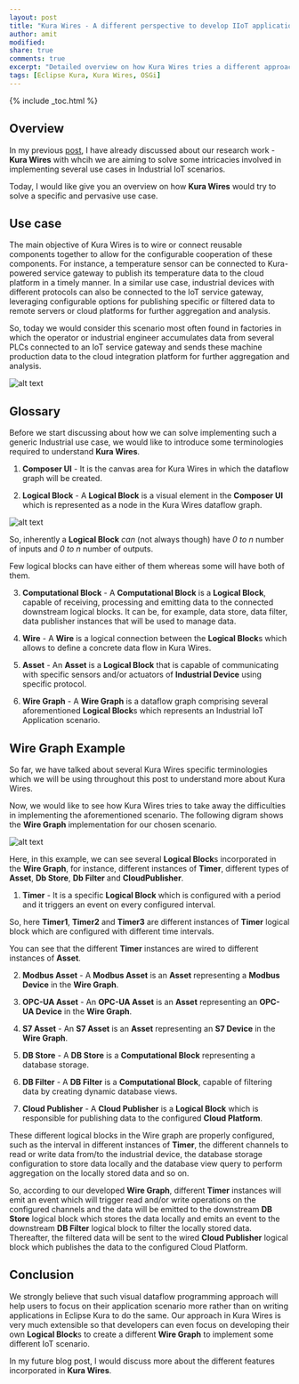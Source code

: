 ```yaml
---
layout: post
title: "Kura Wires - A different perspective to develop IIoT applications"
author: amit
modified:
share: true
comments: true
excerpt: "Detailed overview on how Kura Wires tries a different approach to develop IIOT applications"
tags: [Eclipse Kura, Kura Wires, OSGi]
---
```


{% include _toc.html %}

## Overview

In my previous [post](https://dzone.com/articles/kura-wires), I have already discussed about our research work - **Kura Wires** with whcih we are aiming to solve some intricacies involved in implementing several use cases in Industrial IoT scenarios.

Today, I would like give you an overview on how **Kura Wires** would try to solve a specific and pervasive use case.

## Use case

The main objective of Kura Wires is to wire or connect reusable components together to allow for the configurable cooperation of these components. For instance, a temperature sensor can be connected to Kura-powered service gateway to publish its temperature data to the cloud platform in a timely manner. In a similar use case, industrial devices with different protocols can also be connected to the IoT service gateway, leveraging configurable options for publishing specific or filtered data to remote servers or cloud platforms for further aggregation and analysis.

So, today we would consider this scenario most often found in factories in which the operator or industrial engineer accumulates data from several PLCs connected to an IoT service gateway and sends these machine production data to the cloud integration platform for further aggregation and analysis.

![alt text](https://s7.postimg.org/73rm94pu3/scenario.png "Industrial IoT Scenario")

## Glossary

Before we start discussing about how we can solve implementing such a generic Industrial use case, we would like to introduce some terminologies required to understand **Kura Wires**.

1. **Composer UI** - It is the canvas area for Kura Wires in which the dataflow graph will be created.

2. **Logical Block** - A **Logical Block** is a visual element in the **Composer UI** which is represented as a node in the Kura Wires dataflow graph.

![alt text](https://s7.postimg.org/mebnn7xbv/logical_block.png "Logical Block")

So, inherently a **Logical Block** *can* (not always though) have *0 to n* number of inputs and *0 to n* number of outputs.

Few logical blocks can have either of them whereas some will have both of them.

3. **Computational Block** - A **Computational Block** is a **Logical Block**, capable of receiving, processing and emitting data to the connected downstream logical blocks. It can be, for example, data store, data filter, data publisher instances that will be used to manage data.

4. **Wire** - A **Wire** is a logical connection between the **Logical Block**s which allows to define a concrete data flow in Kura Wires.

5. **Asset** - An **Asset**  is a **Logical Block** that is capable of communicating with specific sensors and/or actuators of **Industrial Device** using specific protocol.

6. **Wire Graph** - A **Wire Graph** is a dataflow graph comprising several aforementioned **Logical Block**s which represents an Industrial IoT Application scenario.


## Wire Graph Example

So far, we have talked about several Kura Wires specific terminologies which we will be using throughout this post to understand more about Kura Wires.

Now, we would like to see how Kura Wires tries to take away the difficulties in implementing the aforementioned scenario. The following digram shows the **Wire Graph** implementation for our chosen scenario.

![alt text](https://s8.postimg.org/6jokzr1ad/kura_wires.png "Kura Wires Wire Graph")

Here, in this example, we can see several **Logical Block**s incorporated in the **Wire Graph**, for instance, different instances of **Timer**, different types of **Asset**, **Db Store**, **Db Filter** and **CloudPublisher**.

1. **Timer** - It is a specific **Logical Block** which is configured with a period and it triggers an event on every configured interval.

So, here **Timer1**, **Timer2** and **Timer3** are different instances of **Timer** logical block which are configured with different time intervals.

You can see that the different **Timer** instances are wired to different instances of **Asset**.

2. **Modbus Asset** - A **Modbus Asset** is an **Asset** representing a **Modbus Device** in the **Wire Graph**.

3. **OPC-UA Asset** - An **OPC-UA Asset** is an **Asset** representing an **OPC-UA Device** in the **Wire Graph**.

4. **S7 Asset** - An **S7 Asset** is an **Asset** representing an **S7 Device** in the **Wire Graph**.

5. **DB Store** - A **DB Store** is a **Computational Block** representing a database storage.

6. **DB Filter** - A **DB Filter** is a **Computational Block**, capable of filtering data by creating dynamic database views.

7. **Cloud Publisher** - A **Cloud Publisher** is a **Logical Block** which is responsible for publishing data to the configured **Cloud Platform**.

These different logical blocks in the Wire graph are properly configured, such as the interval in different instances of **Timer**, the different channels to read or write data from/to the industrial device, the database storage configuration to store data locally and the database view query to perform aggregation on the locally stored data and so on.

So, according to our developed **Wire Graph**, different **Timer** instances will emit an event which will trigger read and/or write operations on the configured channels and the data will be emitted to the downstream **DB Store** logical block which stores the data locally and emits an event to the downstream **DB Filter** logical block to filter the locally stored data. Thereafter, the filtered data will be sent to the wired **Cloud Publisher** logical block which publishes the data to the configured Cloud Platform.

## Conclusion

We strongly believe that such visual dataflow programming approach will help users to focus on their application scenario more rather than on writing applications in Eclipse Kura to do the same. Our approach in Kura Wires is very much extensible so that developers can even focus on developing their own **Logical Block**s to create a different **Wire Graph** to implement some different IoT scenario.

In my future blog post, I would discuss more about the different features incorporated in **Kura Wires**.

